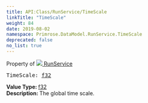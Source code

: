 ```yaml
---
title: API:Class/RunService/TimeScale
linkTitle: "TimeScale"
weight: 84
date: 2019-08-02
namespace: Primrose.DataModel.RunService.TimeScale
deprecated: false
no_list: true
---
```

Property of <a href="/docs/api-reference/Class/RunService"><img src="/icons/silk/method.png"/>&nbsp;RunService</a>
<pre class="method-declaration">
TimeScale: <a class="type" href="/docs/api-reference/System/Primitives#single">f32</a></pre>
<b>Value Type: </b>
<a class="type" href="/docs/api-reference/System/Primitives#single">f32</a>
<br/>
<b>Description: </b>
The global time scale.


